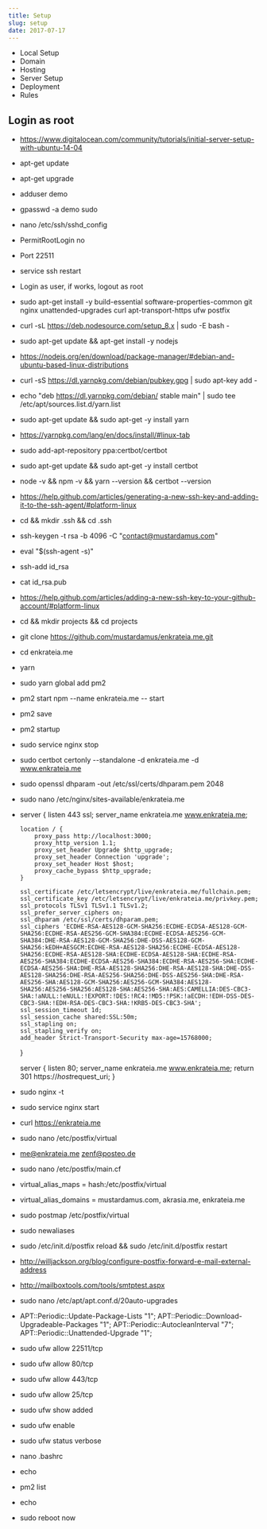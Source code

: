 ```yaml
---
title: Setup
slug: setup
date: 2017-07-17
---
```


- Local Setup
- Domain
- Hosting
- Server Setup
- Deployment
- Rules



## Login as root

*   https://www.digitalocean.com/community/tutorials/initial-server-setup-with-ubuntu-14-04
* apt-get update
* apt-get upgrade
* adduser demo
* gpasswd -a demo sudo
* nano /etc/ssh/sshd_config
*   PermitRootLogin no
*   Port 22511
* service ssh restart
*   Login as user, if works, logout as root

* sudo apt-get install -y build-essential software-properties-common git nginx unattended-upgrades curl apt-transport-https ufw postfix
* curl -sL https://deb.nodesource.com/setup_8.x | sudo -E bash -
* sudo apt-get update && apt-get install -y nodejs
*   https://nodejs.org/en/download/package-manager/#debian-and-ubuntu-based-linux-distributions
* curl -sS https://dl.yarnpkg.com/debian/pubkey.gpg | sudo apt-key add -
* echo "deb https://dl.yarnpkg.com/debian/ stable main" | sudo tee /etc/apt/sources.list.d/yarn.list
* sudo apt-get update && sudo apt-get -y install yarn
*   https://yarnpkg.com/lang/en/docs/install/#linux-tab
* sudo add-apt-repository ppa:certbot/certbot
* sudo apt-get update && sudo apt-get -y install certbot
* node -v && npm -v && yarn --version && certbot --version

*   https://help.github.com/articles/generating-a-new-ssh-key-and-adding-it-to-the-ssh-agent/#platform-linux
* cd && mkdir .ssh && cd .ssh
* ssh-keygen -t rsa -b 4096 -C "contact@mustardamus.com"
* eval "$(ssh-agent -s)"
* ssh-add id_rsa
* cat id_rsa.pub
*   https://help.github.com/articles/adding-a-new-ssh-key-to-your-github-account/#platform-linux

* cd && mkdir projects && cd projects
* git clone https://github.com/mustardamus/enkrateia.me.git
* cd enkrateia.me
* yarn

* sudo yarn global add pm2
* pm2 start npm --name enkrateia.me -- start
* pm2 save
* pm2 startup

* sudo service nginx stop
* sudo certbot certonly --standalone -d enkrateia.me -d www.enkrateia.me
* sudo openssl dhparam -out /etc/ssl/certs/dhparam.pem 2048
* sudo nano /etc/nginx/sites-available/enkrateia.me
*   server {
        listen 443 ssl;
        server_name enkrateia.me www.enkrateia.me;

        location / {
            proxy_pass http://localhost:3000;
            proxy_http_version 1.1;
            proxy_set_header Upgrade $http_upgrade;
            proxy_set_header Connection 'upgrade';
            proxy_set_header Host $host;
            proxy_cache_bypass $http_upgrade;
        }

        ssl_certificate /etc/letsencrypt/live/enkrateia.me/fullchain.pem;
        ssl_certificate_key /etc/letsencrypt/live/enkrateia.me/privkey.pem;
        ssl_protocols TLSv1 TLSv1.1 TLSv1.2;
        ssl_prefer_server_ciphers on;
        ssl_dhparam /etc/ssl/certs/dhparam.pem;
        ssl_ciphers 'ECDHE-RSA-AES128-GCM-SHA256:ECDHE-ECDSA-AES128-GCM-SHA256:ECDHE-RSA-AES256-GCM-SHA384:ECDHE-ECDSA-AES256-GCM-SHA384:DHE-RSA-AES128-GCM-SHA256:DHE-DSS-AES128-GCM-SHA256:kEDH+AESGCM:ECDHE-RSA-AES128-SHA256:ECDHE-ECDSA-AES128-SHA256:ECDHE-RSA-AES128-SHA:ECDHE-ECDSA-AES128-SHA:ECDHE-RSA-AES256-SHA384:ECDHE-ECDSA-AES256-SHA384:ECDHE-RSA-AES256-SHA:ECDHE-ECDSA-AES256-SHA:DHE-RSA-AES128-SHA256:DHE-RSA-AES128-SHA:DHE-DSS-AES128-SHA256:DHE-RSA-AES256-SHA256:DHE-DSS-AES256-SHA:DHE-RSA-AES256-SHA:AES128-GCM-SHA256:AES256-GCM-SHA384:AES128-SHA256:AES256-SHA256:AES128-SHA:AES256-SHA:AES:CAMELLIA:DES-CBC3-SHA:!aNULL:!eNULL:!EXPORT:!DES:!RC4:!MD5:!PSK:!aECDH:!EDH-DSS-DES-CBC3-SHA:!EDH-RSA-DES-CBC3-SHA:!KRB5-DES-CBC3-SHA';
        ssl_session_timeout 1d;
        ssl_session_cache shared:SSL:50m;
        ssl_stapling on;
        ssl_stapling_verify on;
        add_header Strict-Transport-Security max-age=15768000;
    }

    server {
        listen 80;
        server_name enkrateia.me www.enkrateia.me;
        return 301 https://$host$request_uri;
    }
* sudo nginx -t
* sudo service nginx start
* curl https://enkrateia.me

* sudo nano /etc/postfix/virtual
*   me@enkrateia.me zenf@posteo.de
* sudo nano /etc/postfix/main.cf
*   virtual_alias_maps = hash:/etc/postfix/virtual
*   virtual_alias_domains = mustardamus.com, akrasia.me, enkrateia.me
* sudo postmap /etc/postfix/virtual
* sudo newaliases
* sudo /etc/init.d/postfix reload && sudo /etc/init.d/postfix restart
*   http://willjackson.org/blog/configure-postfix-forward-e-mail-external-address
*   http://mailboxtools.com/tools/smtptest.aspx

* sudo nano /etc/apt/apt.conf.d/20auto-upgrades
*   APT::Periodic::Update-Package-Lists "1";
    APT::Periodic::Download-Upgradeable-Packages "1";
    APT::Periodic::AutocleanInterval "7";
    APT::Periodic::Unattended-Upgrade "1";

* sudo ufw allow 22511/tcp
* sudo ufw allow 80/tcp
* sudo ufw allow 443/tcp
* sudo ufw allow 25/tcp
* sudo ufw show added
* sudo ufw enable
* sudo ufw status verbose

* nano .bashrc
*  echo
*  pm2 list
*  echo

* sudo reboot now
